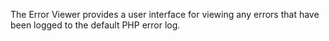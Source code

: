The Error Viewer provides a user interface for viewing any errors that have been logged to the default PHP error log.
